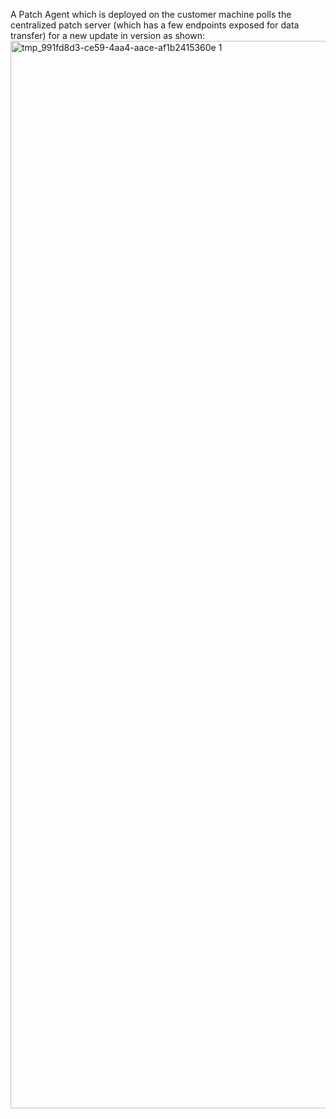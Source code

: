 A Patch Agent which is deployed on the customer machine polls the centralized patch server (which has a few endpoints exposed for data transfer) for a new update in version as shown:
<img width="2104" height="1708" alt="tmp_991fd8d3-ce59-4aa4-aace-af1b2415360e 1" src="https://github.com/user-attachments/assets/54fac386-c9e8-40ae-ab44-8b0d713751f0" />
